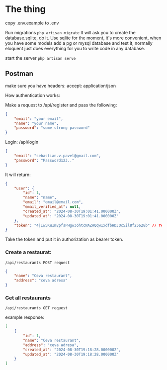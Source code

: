 # The thing

copy .env.example to .env

Run migrations
`php artisan migrate`
It will ask you to create the database.sqlite, do it.
Use sqlite for the moment, it's more convenient, when you have some models add a pg or mysql database and test it, normally eloquent just does everything for you to write code in any database.

start the server
`php artisan serve`

## Postman

make sure you have headers: accept: application/json

How authentication works:

Make a request to /api/register and pass the following:
```JSON
{
    "email": "your email",
    "name": "your name",
    "password": "some strong password"
}
```

Login: /api/login
```JSON
{
    "email": "sebastian.v.pavel@gmail.com",
    "password": "Password123.."
}
```
It will return:
```json
{
    "user": {
        "id": 1,
        "name": "name",
        "email": "email@email.com",
        "email_verified_at": null,
        "created_at": "2024-08-30T19:01:41.000000Z",
        "updated_at": "2024-08-30T19:01:41.000000Z"
    },
    "token": "4|Iw5KWImvpfsPHgw3ohtcNAZAQqw1xdfbHDJOc5il8f25628b" // You will need this to authenticate in the app.
}
```

Take the token and put it in authorization as bearer token.

### Create a restaurat:

`/api/restaurants POST request`

```json
{
    "name": "Ceva restaurant",
    "address": "ceva adresa"
}
```

### Get all restaurants
`/api/restaurants GET request`

example response:
```json
[
    {
        "id": 1,
        "name": "Ceva restaurant",
        "address": "ceva adresa",
        "created_at": "2024-08-30T19:18:28.000000Z",
        "updated_at": "2024-08-30T19:18:28.000000Z"
    }
]
```
